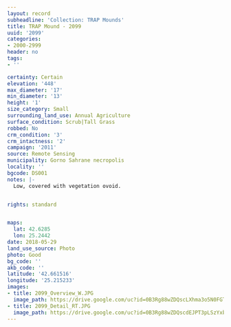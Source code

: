 ```yaml
---
layout: record
subheadline: 'Collection: TRAP Mounds'
title: TRAP Mound - 2099
uuid: '2099'
categories:
- 2000-2999
header: no
tags:
- ''

certainty: Certain
elevation: '448'
max_diameter: '17'
min_diameter: '13'
height: '1'
size_category: Small
surrounding_land_use: Annual Agriculture
surface_condition: Scrub|Tall Grass
robbed: No
crm_condition: '3'
crm_intactness: '2'
campaign: '2011'
source: Remote Sensing
municipality: Gorno Sahrane necropolis
locality: ''
bgcode: DS001
notes: |-
  Low, covered with vegetation ovoid.


rights: standard


maps:
  lat: 42.6285
  lon: 25.2442
date: 2018-05-29
land_use_source: Photo
photo: Good
bg_code: ''
akb_code: ''
latitude: '42.661516'
longitude: '25.215233'
images:
- title: 2099_Overview_W.JPG
  image_path: https://drive.google.com/uc?id=0B3Rg88wZDQscLXhma3o5N0FGTGM
- title: 2099_Detail_RT.JPG
  image_path: https://drive.google.com/uc?id=0B3Rg88wZDQscdEJPT3pLSzYxbUk
---
```

